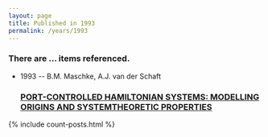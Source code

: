 ```yaml
---
layout: page
title: Published in 1993
permalink: /years/1993
---
```


<h3 id="number-posts">There are ... items referenced.</h3>
<ul class="post-list">

  <li>
    <span class="post-meta">1993 -- B.M. Maschke, A.J. van der Schaft</span>
    <h3><a class="post-link" href="{{ site.baseurl }}/port-controlled-hamiltonian-systems-modelling-origins-and-systemtheoretic-properties0">PORT-CONTROLLED HAMILTONIAN SYSTEMS: MODELLING ORIGINS AND SYSTEMTHEORETIC PROPERTIES</a></h3>
  </li>
</ul>
{% include count-posts.html %}

